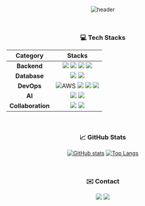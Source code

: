 <div align="center">
  
![header](https://capsule-render.vercel.app/api?type=waving&color=auto&height=280&section=header&text=Hello%20World%20!!%20👋&fontSize=90&animation=fadeIn&fontAlignY=38)

</div>

<div align="center">

<br>

### 💻 Tech Stacks

| Category | Stacks |
| :---: | :---: |
| **Backend** | <img src="https://img.shields.io/badge/Java-E05126?style=for-the-badge&logo=openjdk&logoColor=white"/> <img src="https://img.shields.io/badge/Spring-6DB33F?style=for-the-badge&logo=spring&logoColor=white"/> <img src="https://img.shields.io/badge/SpringBoot-6DB33F?style=for-the-badge&logo=springboot&logoColor=white"/> <img src="https://img.shields.io/badge/Python-3776AB?style=for-the-badge&logo=python&logoColor=white"/> |
| **Database** | <img src="https://img.shields.io/badge/MySQL-4479A1?style=for-the-badge&logo=mysql&logoColor=white"/> <img src="https://img.shields.io/badge/Redis-DC382D?style=for-the-badge&logo=redis&logoColor=white"/> |
| **DevOps** | <img src="https://img.shields.io/badge/Amazon%20AWS-232F3E?style=for-the-badge" alt="AWS"/> <img src="https://img.shields.io/badge/Google_Cloud-4285F4?style=for-the-badge&logo=google-cloud&logoColor=white"/> <img src="https://img.shields.io/badge/Docker-2496ED?style=for-the-badge&logo=docker&logoColor=white"/> <img src="https://img.shields.io/badge/Git-F05032?style=for-the-badge&logo=git&logoColor=white"/> |
| **AI** | <img src="https://img.shields.io/badge/LangChain-008639?style=for-the-badge&logo=langchain&logoColor=white"/> <img src="https://img.shields.io/badge/LangGraph-FF5722?style=for-the-badge&logo=langgraph&logoColor=white"/> |
| **Collaboration**| <img src="https://img.shields.io/badge/Notion-000000?style=for-the-badge&logo=notion&logoColor=white"/> <img src="https://img.shields.io/badge/Slack-4A154B?style=for-the-badge&logo=slack&logoColor=white"/> |

<br>

### 📈 GitHub Stats

[![GitHub stats](https://github-readme-stats.vercel.app/api?username=leeseojun34&show_icons=true&theme=tokyonight)](https://github.com/anuraghazra/github-readme-stats)
[![Top Langs](https://github-readme-stats.vercel.app/api/top-langs/?username=leeseojun34&layout=compact&theme=tokyonight)](https://github.com/anuraghazra/github-readme-stats)

<br>

### ✉️ Contact

<p>
  <a href="mailto:leeseojun34@email.com"><img src="https://img.shields.io/badge/Gmail-EA4335?style=for-the-badge&logo=gmail&logoColor=white"></a>
  <a href="https://www.linkedin.com/in/seojun-lee-2b3326368" target="_blank"><img src="https://img.shields.io/badge/LinkedIn-0A66C2?style=for-the-badge&logo=linkedin&logoColor=white"/></a>
</p>

</div>
